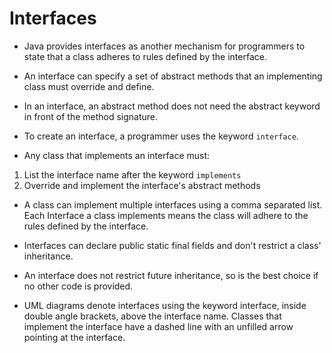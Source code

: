 # Interfaces
- Java provides interfaces as another mechanism for programmers to state that a class adheres to rules defined by the interface.
- An interface can specify a set of abstract methods that an implementing class must override and define.
- In an interface, an abstract method does not need the abstract keyword in front of the method signature.
- To create an interface, a programmer uses the keyword `interface`.

- Any class that implements an interface must:

1. List the interface name after the keyword `implements`
2. Override and implement the interface's abstract methods

- A class can implement multiple interfaces using a comma separated list. Each Interface a class implements means the class will adhere to the rules defined by the interface.
- Interfaces can declare public static final fields and don't restrict a class' inheritance.
- An interface does not restrict future inheritance, so is the best choice if no other code is provided.

- UML diagrams denote interfaces using the keyword interface, inside double angle brackets, above the interface name. Classes that implement the interface have a dashed line with an unfilled arrow pointing at the interface.
